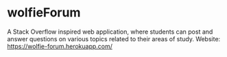 # wolfieForum
A Stack Overflow inspired web application, where students can post and answer questions on various topics related to their areas of study.
Website:
https://wolfie-forum.herokuapp.com/

